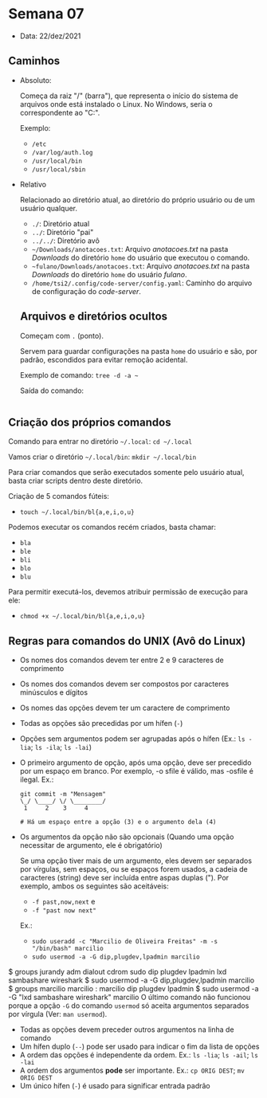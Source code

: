 # Semana 07

- Data: 22/dez/2021

## Caminhos

- Absoluto:
  
  Começa da raiz "/" (barra"), que representa o início do sistema de arquivos onde está instalado o Linux. No Windows, seria o correspondente ao "C:\".

  Exemplo:
  - `/etc`
  - `/var/log/auth.log`
  - `/usr/local/bin`
  - `/usr/local/sbin`

- Relativo
  
  Relacionado ao diretório atual, ao diretório do próprio usuário ou de um usuário qualquer.

  - `./`: Diretório atual
  - `../`: Diretório "pai"
  - `../../`: Diretório avô
  - `~/Downloads/anotacoes.txt`: Arquivo *anotacoes.txt* na pasta *Downloads* do diretório `home` do usuário que executou o comando.
  - `~fulano/Downloads/anotacoes.txt`: Arquivo *anotacoes.txt* na pasta *Downloads* do diretório `home` do usuário *fulano*.
  - `/home/tsi2/.config/code-server/config.yaml`: Caminho do arquivo de configuração do *code-server*.
  
  ## Arquivos e diretórios ocultos

  Começam com `.` (ponto).

  Servem para guardar configurações na pasta `home` do usuário e são, por padrão, escondidos para evitar remoção acidental.

  Exemplo de comando: `tree -d -a ~`

  Saída do comando:
```

```

## Criação dos próprios comandos

Comando para entrar no diretório `~/.local`: `cd ~/.local`

Vamos criar o diretório `~/.local/bin`: `mkdir ~/.local/bin`

Para criar comandos que serão executados somente pelo usuário atual, basta criar scripts dentro deste diretório.

Criação de 5 comandos fúteis:
- `touch ~/.local/bin/bl{a,e,i,o,u}`

Podemos executar os comandos recém criados, basta chamar:
- `bla`
- `ble`
- `bli`
- `blo`
- `blu`

Para permitir executá-los, devemos atribuir permissão de execução para ele:
- `chmod +x ~/.local/bin/bl{a,e,i,o,u}`

## Regras para comandos do UNIX (Avô do Linux)

- Os nomes dos comandos devem ter entre 2 e 9 caracteres de comprimento
- Os nomes dos comandos devem ser compostos por caracteres minúsculos e dígitos
- Os nomes das opções devem ter um caractere de comprimento
- Todas as opções são precedidas por um hífen (`-`)
- Opções sem argumentos podem ser agrupadas após o hífen (Ex.: `ls -lia`; `ls -ila`; `ls -lai`)
- O primeiro argumento de opção, após uma opção, deve ser precedido por um espaço em branco. Por exemplo, -o sfile é válido, mas -osfile é ilegal. 
  Ex.: 
  ```
  git commit -m "Mensagem"
  \_/ \____/ \/ \________/
   1     2    3     4

  # Há um espaço entre a opção (3) e o argumento dela (4)
  ```
- Os argumentos da opção não são opcionais (Quando uma opção necessitar de argumento, ele é obrigatório)

  Se uma opção tiver mais de um argumento, eles devem ser separados por vírgulas, sem espaços, ou se espaços forem usados, a cadeia de caracteres (string) deve ser incluída entre aspas duplas ("). Por exemplo, ambos os seguintes são aceitáveis:

  - `-f past,now,next` e
  - `-f "past now next"`

  Ex.:
  - `sudo useradd -c "Marcilio de Oliveira Freitas" -m -s "/bin/bash" marcilio`
  - `sudo usermod -a -G dip,plugdev,lpadmin marcilio`

$ groups
jurandy adm dialout cdrom sudo dip plugdev lpadmin lxd sambashare wireshark
$ sudo usermod -a -G dip,plugdev,lpadmin marcilio
$ groups marcilio
marcilio : marcilio dip plugdev lpadmin
$ sudo usermod -a -G "lxd sambashare wireshark" marcilio
O último comando não funcionou porque a opção `-G` do comando `usermod` só aceita argumentos separados por vírgula (Ver: `man usermod`).

- Todas as opções devem preceder outros argumentos na linha de comando
- Um hífen duplo (`--`) pode ser usado para indicar o fim da lista de opções
- A ordem das opções é independente da ordem. Ex.: `ls -lia`; `ls -ail`; `ls -lai`
- A ordem dos argumentos **pode** ser importante. Ex.: `cp ORIG DEST`; `mv ORIG DEST`
- Um único hífen (`-`) é usado para significar entrada padrão